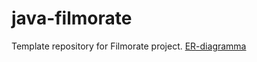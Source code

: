 # java-filmorate
Template repository for Filmorate project.
[ER-diagramma](https://dbdiagram.io/d/66911cb89939893daec47f5c)
